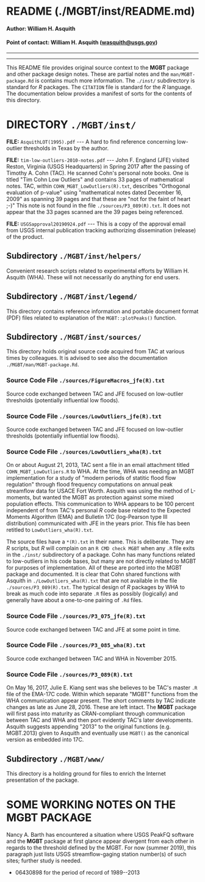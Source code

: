 # README (./MGBT/inst/README.md)

#### Author:           William H. Asquith
#### Point of contact: William H. Asquith (wasquith@usgs.gov)

***
***

This README file provides original source context to the **MGBT** package and other package design notes. These are partial notes and the `man/MGBT-package.Rd` is contains much more information. The `./inst/` subdirectory is standard for _R_ packages. The `CITATION` file is standard for the _R_ language. The documentation below provides a manifest of sorts for the contents of this directory.


# DIRECTORY `./MGBT/inst/`

**FILE:** `AsquithLOT(1995).pdf` --- A hard to find reference concerning low-outlier thresholds in Texas by the author.

**FILE:** `tim-low-outliers-2010-notes.pdf` --- John F. England (JFE) visited Reston, Virginia (USGS Headquarters) in Spring 2017 after the passing of Timothy A. Cohn (TAC). He scanned Cohn's personal note books. One is titled "Tim Cohn Low Outliers" and contains 33 pages of mathematical notes. TAC, within `COHN_MGBT_LowOutliers(R).txt`, describes "Orthogonal evaluation of p-value" using "mathematical notes dated December 16, 2009" as spanning 39 pages and that these are "not for the faint of heart ;-)" This note is not found in the file `./sources/P3_089(R).txt`. It does not appear that the 33 pages scanned are the 39 pages being referenced.

**FILE:** `USGSapproval20190924.pdf` --- This is a copy of the approval email from USGS internal publication tracking authorizing dissemination (release) of the product.

## Subdirectory `./MGBT/inst/helpers/`

Convenient research scripts related to experimental efforts by William H. Asquith (WHA). These will not necessarily do anything for end users.

## Subdirectory `./MGBT/inst/legend/`

This directory contains reference information and portable document format (PDF) files related to explanation of the `MGBT::plotPeaks()` function.

## Subdirectory `./MGBT/inst/sources/`

This directory holds original source code acquired from TAC at various times by colleagues. It is advised to see also the documentation `./MGBT/man/MGBT-package.Rd`.

### Source Code File `./sources/FigureMacros_jfe(R).txt`

Source code exchanged between TAC and JFE focused on low-outlier thresholds (potentially influential low floods).

### Source Code File `./sources/LowOutliers_jfe(R).txt`

Source code exchanged between TAC and JFE focused on low-outlier thresholds (potentially influential low floods).


### Source Code File `./sources/LowOutliers_wha(R).txt`

On or about August 21, 2013, TAC sent a file in an email attachment titled `COHN_MGBT_LowOutliers.R` to WHA. At the time, WHA was needing an MGBT implementation for a study of "modern periods of statitic flood flow regulation" through flood frequency computations on annual peak streamflow data for USACE Fort Worth. Asquith was using the method of L-moments, but wanted the MGBT as protection against some mixed population effects. This communication to WHA appears to be 100 percent independent of from TAC's personal _R_ code base related to the Expected Moments Algorithm (EMA) and Bulletin 17C (log-Pearson type III distribution) communicated with JFE in the years prior. This file has been retitled to `LowOutliers_wha(R).txt`.

The source files have a `*(R).txt` in their name. This is deliberate. They are _R_ scripts, but _R_ will complain on an `R CMD check MGBT` when any `.R` file exits in the `./inst/` subdirectory of a package. Cohn has many functions related to low-outliers in his code bases, but many are not directly related to MGBT for purposes of implementation.  All of these are ported into the MGBT package and documented. It is clear that Cohn shared functions with Asquith in `./LowOutliers_wha(R).txt` that are not available in the file `./sources/P3_089(R).txt`.  The typical design of _R_ packages by WHA to break as much code into separate `.R` files as possibly (logically) and generally have about a one-to-one pairing of `.Rd` files.

### Source Code File `./sources/P3_075_jfe(R).txt`

Source code exchanged between TAC and JFE at some point in time.

### Source Code File `./sources/P3_085_wha(R).txt`

Source code exchanged between TAC and WHA in November 2015.

### Source Code File `./sources/P3_089(R).txt`

On May 16, 2017, Julie E. Kiang sent was she believes to be TAC's master `.R` file of the EMA-17C code. Within which separate "MGBT" functions from the WHA communication appear present. The short comments by TAC indicate changes as late as June 28, 2016. These are left intact. The **MGBT** package will first pass into maturity as CRAN-compliant through communication between TAC and WHA and then port evidently TAC's later developments. Asquith suggests appending "2013" to the original functions (e.g. MGBT.2013) given to Asquith and eventually use `MGBT()` as the canonical version as embedded into 17C.

## Subdirectory `./MGBT/www/`

This directory is a holding ground for files to enrich the Internet presentation of the package.

# SOME WORKING NOTES ON THE MGBT PACKAGE

Nancy A. Barth has encountered a situation where USGS PeakFQ software and the **MGBT** package at first glance appear divergent from each other in regards to the threshold defined by the MGBT. For now (summer 2019), this paragraph just lists USGS streamflow-gaging station number(s) of such sites; further study is needed.

* 06430898 for the period of record of 1989--2013

